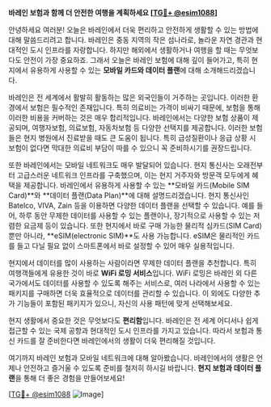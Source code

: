 **바레인 보험과 함께 더 안전한 여행을 계획하세요 [[TG💪+ @esim1088](https://t.me/s/esim1088)]**

안녕하세요 여러분! 오늘은 바레인에서 더욱 편리하고 안전하게 생활할 수 있는 방법에 대해 말씀드리려고 합니다. 바레인은 중동 지역의 작은 섬나라로, 놀라운 자연 경관과 현대적인 도시 인프라를 자랑합니다. 하지만 해외에서 생활하거나 여행을 할 때는 무엇보다도 안전이 가장 중요하죠. 그래서 오늘은 바레인 보험에 대해 깊이 들어가고, 특히 현지에서 유용하게 사용할 수 있는 **모바일 카드와 데이터 플랜**에 대해 소개해드리겠습니다.

바레인은 전 세계에서 활발히 활동하는 많은 외국인들이 거주하는 곳입니다. 이러한 환경에서 보험은 필수적인 존재입니다. 특히 의료비는 가격이 비싸기 때문에, 보험을 통해 이러한 비용을 커버하는 것은 매우 합리적입니다. 바레인에서는 다양한 보험 상품이 제공되며, 여행자보험, 의료보험, 자동차보험 등 다양한 선택지를 제공합니다. 이러한 보험들은 현지 병원에서 진료받을 때도 큰 도움이 됩니다. 특히 급성질환이나 응급 상황 시 보험이 없다면 막대한 의료비 부담이 따를 수 있으니 꼭 준비하시기를 권장드립니다.

또한 바레인에서는 모바일 네트워크도 매우 발달되어 있습니다. 현지 통신사는 오래전부터 고급스러운 네트워크 인프라를 구축했으며, 이는 현지 거주자와 방문객 모두에게 혜택을 제공합니다. 바레인에서 유용하게 사용할 수 있는 **모바일 카드(Mobile SIM Card)**와 **데이터 플랜(Data Plan)**에 대해 설명드리겠습니다. 현지 통신사인 Batelco, VIVA, Zain 등을 이용하면 다양한 데이터 플랜을 선택할 수 있습니다. 예를 들어, 하루 동안 무제한 데이터를 사용할 수 있는 플랜이나, 장기적으로 사용할 수 있는 저렴한 요금제 등이 있습니다. 또한 현지에서 바로 구매 가능한 물리적 심카드(SIM Card)뿐만 아니라, **eSIM(electronic SIM)**도 사용 가능합니다. eSIM은 물리적인 카드를 들고 다닐 필요 없이 스마트폰에서 바로 설정할 수 있어 매우 실용적입니다.

현지에서 데이터를 많이 사용하는 사람이라면 무제한 데이터 플랜을 추천합니다. 특히 여행객들에게 유용한 것이 바로 **WiFi 로밍 서비스**입니다. WiFi 로밍은 바레인 외 다른 국가에서도 데이터를 사용할 수 있도록 해주는 서비스로, 여러 나라에서 사용할 수 있는 패키지를 구매하면 더욱 효율적으로 데이터를 관리할 수 있습니다. 이 외에도 다양한 추가 기능들이 포함된 패키지가 있으니, 자신의 사용 패턴에 맞게 선택해보세요.

현지 생활에서 중요한 것은 무엇보다도 **편리함**입니다. 바레인은 전 세계 어디서나 쉽게 접근할 수 있는 국제 공항과 현대적인 도시 인프라를 가지고 있습니다. 따라서 보험과 통신 카드를 잘 준비한다면 바레인에서의 생활이 더욱 편리해질 것입니다.

여기까지 바레인 보험과 모바일 네트워크에 대해 알아봤습니다. 바레인에서의 생활은 언제나 안전하고 즐거울 수 있도록 준비를 철저히 하시길 바랍니다. **현지 보험과 데이터 플랜**을 통해 더 좋은 경험을 만들어보세요!

[[TG💪+ @esim1088](https://t.me/s/esim1088) ![Image](https://i.postimg.cc/Y0z9fWf4/image.png)]